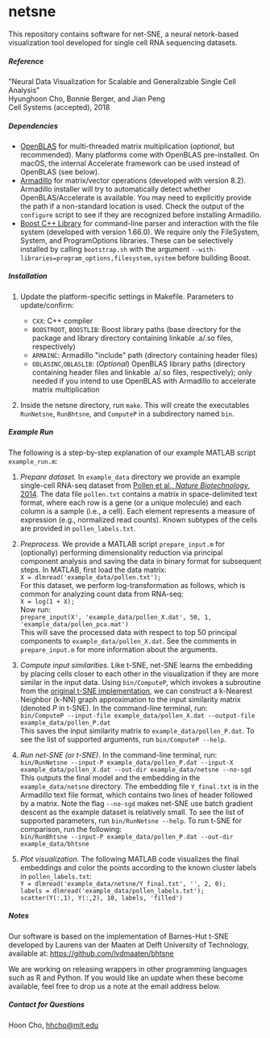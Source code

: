 # netsne

This repository contains software for net-SNE, a neural netork-based visualization tool developed for single cell RNA sequencing datasets.

##### Reference
"Neural Data Visualization for Scalable and Generalizable Single Cell Analysis"\
Hyunghoon Cho, Bonnie Berger, and Jian Peng\
Cell Systems (accepted), 2018

##### Dependencies
- [OpenBLAS](http://www.openblas.net/) for multi-threaded matrix multiplication (*optional*, but recommended). Many platforms come with OpenBLAS pre-installed. On macOS, the internal Accelerate framework can be used instead of OpenBLAS (see below).
- [Armadillo](http://arma.sourceforge.net/) for matrix/vector operations (developed with version 8.2). Armadillo installer will try to automatically detect whether OpenBLAS/Accelerate is available. You may need to explicitly provide the path if a non-standard location is used. Check the output of the `configure` script to see if they are recognized before installing Armadillo.
- [Boost C++ Library](https://www.boost.org/) for command-line parser and interaction with the file system (developed with version 1.66.0). We require only the FileSystem, System, and ProgramOptions libraries. These can be selectively installed by calling `bootstrap.sh` with the argument `--with-libraries=program_options,filesystem,system` before building Boost.

##### Installation
1. Update the platform-specific settings in Makefile. Parameters to update/confirm:
    - `CXX`: C++ compiler
    - `BOOSTROOT`, `BOOSTLIB`: Boost library paths (base directory for the package and library directory containing linkable .a/.so files, respectively) 
    - `ARMAINC`: Armadillo "include" path (directory containing header files)
    - `OBLASINC`,`OBLASLIB`: (*Optional*) OpenBLAS library paths (directory containing header files and linkable .a/.so files, respectively); only needed if you intend to use OpenBLAS with Armadillo to accelerate matrix multiplication

2. Inside the netsne directory, run `make`. This will create the executables `RunNetsne`, `RunBhtsne`, and `ComputeP` in a subdirectory named `bin`.

##### Example Run
The following is a step-by-step explanation of our example MATLAB script `example_run.m`:
1. *Prepare dataset.* In `example_data` directory we provide an example single-cell RNA-seq dataset from [Pollen et al., *Nature Biotechnology*, 2014](https://www.nature.com/articles/nbt.2967). The data file `pollen.txt` contains a matrix in space-delimited text format, where each row is a gene (or a unique molecule) and each column is a sample (i.e., a cell). Each element represents a measure of expression (e.g., normalized read counts). Known subtypes of the cells are provided in `pollen_labels.txt`.

2. *Preprocess.* We provide a MATLAB script `prepare_input.m` for (optionally) performing dimensionality reduction via principal component analysis and saving the data in binary format for subsequent steps. In MATLAB, first load the data matrix:\
`X = dlmread('example_data/pollen.txt');`\
For this dataset, we perform log-transformation as follows, which is common for analyzing count data from RNA-seq:\
`X = log(1 + X);`\
Now run:\
`prepare_input(X', 'example_data/pollen_X.dat', 50, 1, 'example_data/pollen_pca.mat')`\
This will save the processed data with respect to top 50 principal components to `example_data/pollen_X.dat`. See the comments in `prepare_input.m` for more information about the arguments.

3. *Compute input similarities.* Like t-SNE, net-SNE learns the embedding by placing cells closer to each other in the visualization if they are more similar in the input data. Using `bin/ComputeP`, which invokes a subroutine from the [original t-SNE implementation](https://github.com/lvdmaaten/bhtsne), we can construct a k-Nearest Neighbor (k-NN) graph approximation to the input similarity matrix (denoted *P* in t-SNE). In the command-line terminal, run:\
`bin/ComputeP --input-file example_data/pollen_X.dat --output-file example_data/pollen_P.dat`\
This saves the input similarity matrix to `example_data/pollen_P.dat`. To see the list of supported arguments, run `bin/ComputeP --help`.
 
4. *Run net-SNE (or t-SNE)*. In the command-line terminal, run:\
`bin/RunNetsne --input-P example_data/pollen_P.dat --input-X example_data/pollen_X.dat --out-dir example_data/netsne --no-sgd`\
This outputs the final model and the embedding in the `example_data/netsne` directory. The embedding file `Y_final.txt` is in the Armadillo text file format, which contains two lines of header followed by a matrix. Note the flag `--no-sgd` makes net-SNE use batch gradient descent as the example dataset is relatively small. To see the list of supported parameters, run `bin/RunNetsne --help`. To run t-SNE for comparison, run the following:\
`bin/RunBhtsne --input-P example_data/pollen_P.dat --out-dir example_data/bhtsne`

5. *Plot visualization*. The following MATLAB code visualizes the final embeddings and color the points according to the known cluster labels in `pollen_labels.txt`:\
`Y = dlmread('example_data/netsne/Y_final.txt', '', 2, 0);`\
`labels = dlmread('example_data/pollen_labels.txt');`\
`scatter(Y(:,1), Y(:,2), 10, labels, 'filled')`

##### Notes
Our software is based on the implementation of Barnes-Hut t-SNE developed by Laurens van der Maaten at Delft University of Technology, available at: https://github.com/lvdmaaten/bhtsne

We are working on releasing wrappers in other programming languages such as R and Python. If you would like an update when these become available, feel free to drop us a note at the email address below.

##### Contact for Questions
Hoon Cho, hhcho@mit.edu
